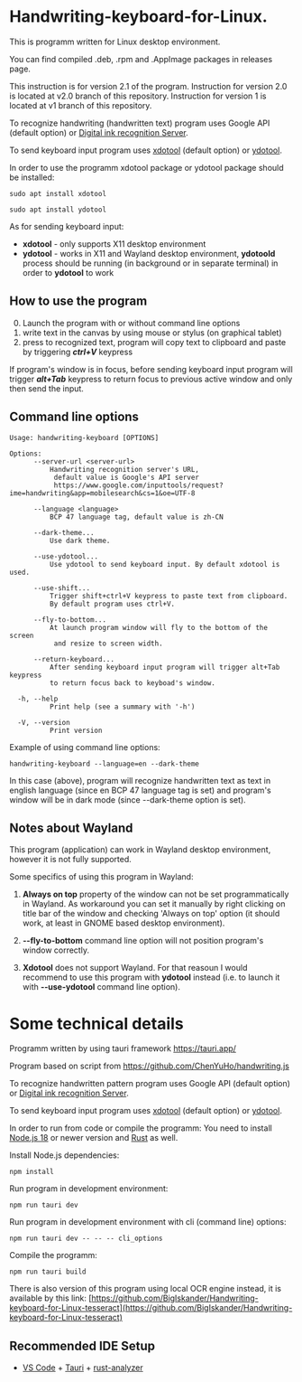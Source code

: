 # Handwriting-keyboard-for-Linux. 

This is programm written for Linux desktop environment.

You can find compiled .deb, .rpm and .AppImage packages in releases page.

This instruction is for version 2.1 of the program. Instruction for version 2.0 is located at v2.0 branch of this repository. Instruction for version 1 is located at v1 branch of this repository.

To recognize handwriting (handwritten text) program uses Google API (default option) or [Digital ink recognition Server](https://github.com/BigIskander/Digital_ink_recognition_Server).

To send keyboard input program uses [xdotool](https://github.com/jordansissel/xdotool) (default option) or [ydotool](https://github.com/ReimuNotMoe/ydotool).

In order to use the programm xdotool package or ydotool package should be installed: 

```
sudo apt install xdotool
```

```
sudo apt install ydotool
```

As for sending keyboard input:
- **xdotool** - only supports X11 desktop environment 
- **ydotool** - works in X11 and Wayland desktop environment, **ydotoold** process should be running (in background or in separate terminal) in order to **ydotool** to work

## How to use the program

0) Launch the program with or without command line options 
1) write text in the canvas by using mouse or stylus (on graphical tablet) 
2) press to recognized text, program will copy text to clipboard and paste by triggering ***ctrl+V*** keypress

If program's window is in focus, before sending keyboard input program will trigger ***alt+Tab*** keypress to return focus to previous active window and only then send the input.

## Command line options 

```
Usage: handwriting-keyboard [OPTIONS]

Options:
      --server-url <server-url>
          Handwriting recognition server's URL, 
           default value is Google's API server 
           https://www.google.com/inputtools/request?ime=handwriting&app=mobilesearch&cs=1&oe=UTF-8

      --language <language>
          BCP 47 language tag, default value is zh-CN

      --dark-theme...
          Use dark theme.

      --use-ydotool...
          Use ydotool to send keyboard input. By default xdotool is used.

      --use-shift...
          Trigger shift+ctrl+V keypress to paste text from clipboard. 
          By default program uses ctrl+V.

      --fly-to-bottom...
          At launch program window will fly to the bottom of the screen 
           and resize to screen width.

      --return-keyboard...
          After sending keyboard input program will trigger alt+Tab keypress 
          to return focus back to keyboad's window.

  -h, --help
          Print help (see a summary with '-h')

  -V, --version
          Print version
```

Example of using command line options:

```
handwriting-keyboard --language=en --dark-theme
```

In this case (above), program will recognize handwritten text as text in english language (since en BCP 47 language tag is set) and program's window will be in dark mode (since --dark-theme option is set).

## Notes about Wayland

This program (application) can work in Wayland desktop environment, however it is not fully supported.

Some specifics of using this program in Wayland:

1) **Always on top** property of the window can not be set programmatically in Wayland. As workaround you can set it manually by right clicking on title bar of the window and checking 'Always on top' option (it should work, at least in GNOME based desktop environment).

2) **--fly-to-bottom** command line option will not position program's window correctly.

3) **Xdotool** does not support Wayland. For that reasoun I would recommend to use this program with **ydotool** instead (i.e. to launch it with **--use-ydotool** command line option).

# Some technical details

Programm written by using tauri framework https://tauri.app/

Program based on script from https://github.com/ChenYuHo/handwriting.js

To recognize handwritten pattern program uses Google API (default option) or [Digital ink recognition Server](https://github.com/BigIskander/Digital_ink_recognition_Server).

To send keyboard input program uses [xdotool](https://github.com/jordansissel/xdotool) (default option) or [ydotool](https://github.com/ReimuNotMoe/ydotool).

In order to run from code or compile the programm: You need to install [Node.js 18](https://nodejs.org/en) or newer version and [Rust](https://www.rust-lang.org/) as well.

Install Node.js dependencies: 

```
npm install
```

Run program in development environment: 

```
npm run tauri dev
```

Run program in development environment with cli (command line) options: 

```
npm run tauri dev -- -- -- cli_options
```

Compile the programm: 

```
npm run tauri build
```

There is also version of this program using local OCR engine instead, it is available by this link: [https://github.com/BigIskander/Handwriting-keyboard-for-Linux-tesseract](https://github.com/BigIskander/Handwriting-keyboard-for-Linux-tesseract)

## Recommended IDE Setup

- [VS Code](https://code.visualstudio.com/) + [Tauri](https://marketplace.visualstudio.com/items?itemName=tauri-apps.tauri-vscode) + [rust-analyzer](https://marketplace.visualstudio.com/items?itemName=rust-lang.rust-analyzer)
